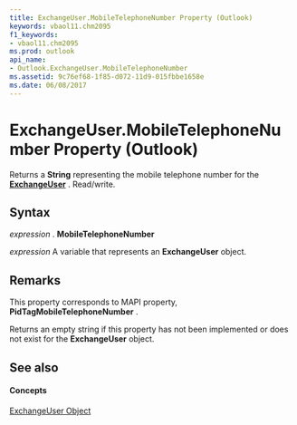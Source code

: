 ```yaml
---
title: ExchangeUser.MobileTelephoneNumber Property (Outlook)
keywords: vbaol11.chm2095
f1_keywords:
- vbaol11.chm2095
ms.prod: outlook
api_name:
- Outlook.ExchangeUser.MobileTelephoneNumber
ms.assetid: 9c76ef68-1f85-d072-11d9-015fbbe1658e
ms.date: 06/08/2017
---
```



# ExchangeUser.MobileTelephoneNumber Property (Outlook)

Returns a  **String** representing the mobile telephone number for the **[ExchangeUser](Outlook.ExchangeUser.md)** . Read/write.


## Syntax

 _expression_ . **MobileTelephoneNumber**

 _expression_ A variable that represents an **ExchangeUser** object.


## Remarks

This property corresponds to MAPI property,  **PidTagMobileTelephoneNumber** .

Returns an empty string if this property has not been implemented or does not exist for the  **ExchangeUser** object.


## See also


#### Concepts


[ExchangeUser Object](Outlook.ExchangeUser.md)

